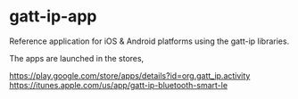 gatt-ip-app
===========

Reference application for iOS &amp; Android platforms using the gatt-ip libraries.

The apps are launched in the stores,

https://play.google.com/store/apps/details?id=org.gatt_ip.activity
https://itunes.apple.com/us/app/gatt-ip-bluetooth-smart-le

